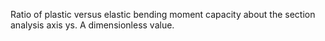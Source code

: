 Ratio of plastic versus elastic bending moment capacity about the section analysis axis ys. A dimensionless value.